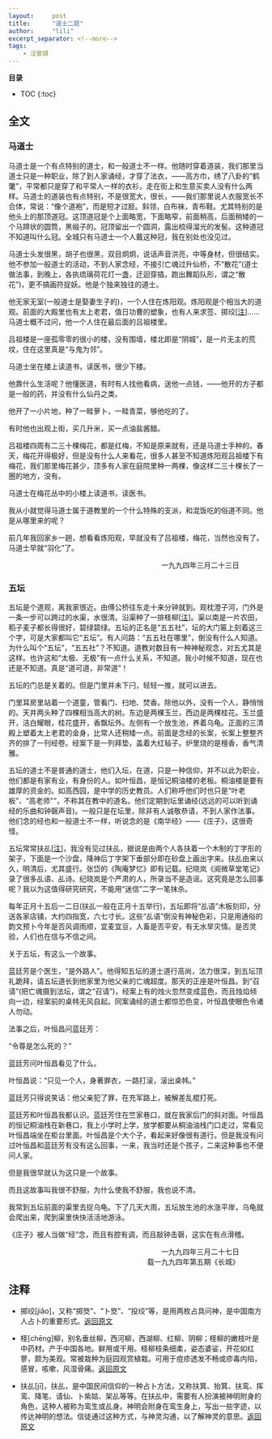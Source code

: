 ```yaml
---
layout:     post
title:      "道士二题"
author:     "lili"
excerpt_separator: <!--more-->
tags:
    - 汪曾祺
---
```


 <!--more-->
 
**目录**
* TOC
{:toc}

## 全文

### 马道士

马道士是一个有点特别的道士，和一般道士不一样。他随时穿着道装，我们那里当道士只是一种职业，除了到人家诵经，才穿了法衣，——高方巾，绣了八卦的“鹤氅”，平常都只是穿了和平常人一样的衣衫，走在街上和生意买卖人没有什么两样。马道士的道装也有点特别，不是很宽大，很长，——我们那里说人衣服宽长不合体，常说：“像个道袍”，而是短才过胫。斜领，白布袜，青布鞋。尤其特别的是他头上的那顶道冠。这顶道冠是个上面略宽，下面略窄，前面稍高，后面稍矮的一个马蹄状的圆筒，黑缎子的。冠顶留出一个圆洞，露出梳得溜光的发髻。这种道冠不知道叫什么冠。全城只有马道士一个人戴这种冠，我在别处也没见过。

马道士头发很黑，胡子也很黑，双目炯炯，说话声音洪亮，中等身材，但很结实。他不参加一般道士的活动，不到人家念经，不接引亡魂过升仙桥，不“散花”(道士做法事，到晚上，各执琉璃荷花灯一盏，迂迴穿插，跑出舞蹈队形，谓之“散花”)，更不搞画符捉妖。他是个独来独往的道士。

他无家无室(一般道士是娶妻生子的)，一个人住在炼阳观。炼阳观是个相当大的道观。前面的大殿里也有太上老君，值日功曹的塑象，也有人来求签、掷珓[<a href='#z_1'>注</a><a name='zb_1'></a>]……马道士概不过问，他一个人住在最后面的吕祖楼里。

吕祖楼是一座孤零零的很小的楼，没有围墙，楼北即是“阴城”，是一片无主的荒坟，住在这里真是“与鬼为邻”。

马道士坐在楼上读道书，读医书，很少下楼。

他靠什么生活呢？他懂医道，有时有人找他看病，送他一点钱，——他开的方子都是一般的药，并没有什么仙丹之类。

他开了一小片地，种了一畦萝卜，一畦青菜，够他吃的了。

有时他也出观上街，买几升米，买一点油盐酱醋。

吕祖楼四周有二三十棵梅花，都是红梅，不知是原来就有，还是马道士手种的。春天，梅花开得极好，但是没有什么人来看花，很多人甚至不知道炼阳观吕祖楼下有梅花，我们那里梅花甚少，顶多有人家在庭院里种一两棵，像这样二三十棵长了一圈的地方，没有。

马道士在梅花丛中的小楼上读道书，读医书。

我从小就觉得马道士属于道教里的一个什么特殊的支派，和混饭吃的俗道不同。他是从哪里来的呢？

前几年我回家乡一趟，想看看炼阳观，早就没有了吕祖楼，梅花，当然也没有了。马道士早就“羽化”了。

<p style='text-align:right; padding: 0 5vw 0 0'>一九九四年三月二十三日</p>


### 五坛

五坛是个道观，离我家很近。由傅公桥往东走十来分钟就到。观枕澄子河，门外是一条一步可以跨过的水渠，水很清。沿渠种了一排柽柳[<a href='#z_2'>注</a><a name='zb_2'></a>]。渠以南是一片农田，稻子麦子都长得很好，碧绿碧绿。五坛的正名是“五五社”，坛的大门匾上刻着这三个字，可是大家都叫它“五坛”。有人问路：“五五社在哪里”，倒没有什么人知道。为什么叫个“五坛”，“五五社”？不知道。道教对数目有一种神秘观念，对五尤其是这样。也许这和“太极、无极”有一点什么关系，不知道。我小时候不知道，现在也还是不知道。真是“道可道，非常道”！

五坛的门总是关着的。但是门里并未下闩，轻轻一推，就可以进去。

门里耳房里站着一个道童，管看门、扫地、焚香。除他以外，没有一个人，静悄悄的。天井两头种了四棵相当高大的树。东边是两棵玉兰，西边是两棵桂花。玉兰盛开，洁白耀眼，桂花盛开，香飘坛外。左侧有一个放生池，养着乌龟。正面的三清殿上塑着太上老君的金身，比常人还稍矮一点。前面是念经的长案，长案上整整齐齐的排了一刊经卷。经案下是一列拜垫，盖着大红毡子。炉里烧的是檀香，香气清雅。

五坛的道士不是普通的道士，他们入坛，在道，只是一种信仰，并不以此为职业，他们都是有家有业，有身份的人。如叶恒昌，是恒记桐油楼的老板。桐油楼是要有雄厚的资金的。如高西园，是中学的历史教员。人们称呼他们时也只是“叶老板”、“高老师"”，不称其在教中的道名。他们定期到坛里诵经(远远的可以听到诵经的乐曲和钟磬声音)。一般只是在坛里，除非有人诚敬恭请，不到人家作法事。他们念的经也和一般道士不一样，听说念的是《南华经》——《庄子》，这很奇怪。

五坛常常扶乩[<a href='#z_3'>注</a><a name='zb_3'></a>]，我没有见过扶乩，据说是由两个人各扶着一个木制的丁字形的架子，下面是一个沙盘，降神后丁字架下垂部分即在砂盘上画出字来。扶乩由来以久，明清后，尤其盛行。张岱的《陶庵梦忆》即有记载。纪晓岚《阅微草堂笔记》录了很多乩语、乩诗。纪晓岚是个严肃的人，所录当不是造谣。这究竟是怎么回事呢？我以为这值得研究研究，不能用“迷信”二字一笔抹杀。

每年正月十五后一二日(扶乩一般在正月十五举行)，五坛即将“乩语”木板刻印，分送各家店铺，大约四指宽，六七寸长。这些“乩语”倒没有神秘色彩，只是用通俗的韵文预卜今年是否风调雨顺，宜麦宜豆，人畜是否平安，有无水旱灾情。是否灵验，人们也在信与不信之间。

关于五坛，有这么一个故事。

蓝廷芳是个医生，“是外路人”。他得知五坛的道士道行高尚，法力很深，到五坛顶礼跪拜，请五坛道长到他家里为他父亲的亡魂超度。那天的正座是叶恒昌。到“召请”(把亡魂摄到法坛，谓之“召请”)，经案上有的烛火忽然变成蓝色，而且烛焰倾向一边，经案前的桌帏无风自起。同案诵经的道士都惊恐色变，叶恒昌使眼色令诸人勿动。

法事之后，叶恒昌问蓝廷芳：

“令尊是怎么死的？”

蓝廷芳问叶恒昌看见了什么。

叶恒昌说：“只见一个人，身著罪衣，一路打滚，滚出桌帏。”

蓝廷芳只得说笑话：他父亲犯了罪，在充军路上，被解差乱棍打死。

蓝廷芳和叶恒昌我都认识。蓝廷芳住在竺家巷口，就在我家后门的斜对面。叶恒昌的恒记桐油栈在新巷口，我上小学时上学，放学都要从桐油油栈门口走过，常看见叶恒昌端坐在柜台里面。叶恒昌是个大个子，看起来好像很有道行。但是我没有问过叶恒昌和蓝廷芳有没有这么回事，一来，我当时还是个孩子，二来这种事也不便问人家。

但是我很早就认为这只是一个故事。

而且这故事叫我很不舒服，为什么使我不舒服，我也说不清。

我常到五坛前面的渠里去捉乌龟。下了几天大雨，五坛放生池的水涨平岸，乌龟就会爬出来，爬到渠里快快活活地游泳。

《庄子》被人当做“经”念，而且有腔有调，而且敲钟击磬，这实在有点滑稽。






<p style='text-align:right; padding: 0 5vw 0 0'>一九九四年三月二十七日<br/>载一九九四年第五期《长城》</p>


## 注释
* <a name='z_1'></a> 掷珓[jiǎo]，又称“掷筊”、“卜筊”、“投珓”等，是用两枚占具问神，是中国南方人占卜的重要形式。<a href='#zb_1'>返回原文</a>

* <a name='z_2'></a> 柽[chēng]柳，别名垂丝柳，西河柳，西湖柳、红柳、阴柳；柽柳的嫩枝叶是中药材。产于中国各地。鲜用或干用。柽柳枝条细柔，姿态婆娑，开花如红蓼，颇为美观。常被栽种为庭园观赏植栽。可用于痘疹透发不畅或疹毒内陷，感冒，咳嗽，风湿骨痛。<a href='#zb_2'>返回原文</a>

* <a name='z_3'></a> 扶乩[jī]，扶乩，是中国民间信仰的一种占卜方法，又称扶箕、抬箕、扶鸾、挥鸾、降笔、请仙、卜紫姑、架乩等等。在扶乩中，需要有人扮演被神明附身的角色，这种人被称为鸾生或乩身。神明会附身在鸾生身上，写出一些字迹，以传达神明的想法。信徒通过这种方式，与神灵沟通，以了解神灵的意思。<a href='#zb_3'>返回原文</a>
